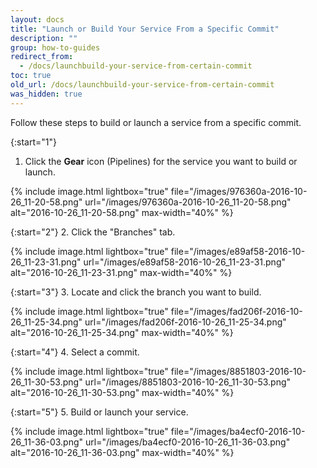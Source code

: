 ```yaml
---
layout: docs
title: "Launch or Build Your Service From a Specific Commit"
description: ""
group: how-to-guides
redirect_from:
  - /docs/launchbuild-your-service-from-certain-commit
toc: true
old_url: /docs/launchbuild-your-service-from-certain-commit
was_hidden: true
---
```

Follow these steps to build or launch a service from a specific commit.

{:start="1"}
1. Click the **Gear** icon (Pipelines) for the service you want to build or launch.

{% include image.html 
lightbox="true" 
file="/images/976360a-2016-10-26_11-20-58.png" 
url="/images/976360a-2016-10-26_11-20-58.png"
alt="2016-10-26_11-20-58.png"
max-width="40%"
%}

{:start="2"}
2. Click the "Branches" tab.

{% include image.html 
lightbox="true" 
file="/images/e89af58-2016-10-26_11-23-31.png" 
url="/images/e89af58-2016-10-26_11-23-31.png"
alt="2016-10-26_11-23-31.png"
max-width="40%"
%}

{:start="3"}
3. Locate and click the branch you want to build.

{% include image.html 
lightbox="true" 
file="/images/fad206f-2016-10-26_11-25-34.png" 
url="/images/fad206f-2016-10-26_11-25-34.png"
alt="2016-10-26_11-25-34.png"
max-width="40%"
%}

{:start="4"}
4. Select a commit.

{% include image.html 
lightbox="true" 
file="/images/8851803-2016-10-26_11-30-53.png" 
url="/images/8851803-2016-10-26_11-30-53.png"
alt="2016-10-26_11-30-53.png"
max-width="40%"
%}

{:start="5"}
5. Build or launch your service.

{% include image.html 
lightbox="true" 
file="/images/ba4ecf0-2016-10-26_11-36-03.png" 
url="/images/ba4ecf0-2016-10-26_11-36-03.png"
alt="2016-10-26_11-36-03.png"
max-width="40%"
%}
